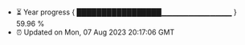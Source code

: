 - ⏳ Year progress { █████████████████▁▁▁▁▁▁▁▁▁▁▁▁▁ } 59.96 %
- ⏰ Updated on Mon, 07 Aug 2023 20:17:06 GMT

